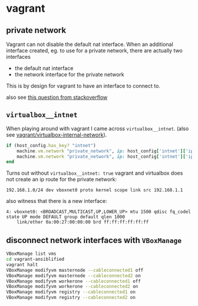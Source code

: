 # vagrant

## private network

Vagrant can not disable the default nat interface.
When an additional interface created, eg. to use for a private network,
there are actually two interfaces

* the default nat interface
* the network interface for the private network

This is by design for vagrant to have an interface to connect to.

also see [this question from stackoverflow](https://stackoverflow.com/questions/35208188/how-can-i-define-network-settings-with-vagrant/35211086#35211086)

## `virtualbox__intnet`

When playing around with vagrant I came across `virtualbox__intnet`.
(also see [vagrant/virtualbox-internal-network](https://www.vagrantup.com/docs/providers/virtualbox/networking#virtualbox-internal-network)).

```ruby
if (host_config.has_key? "intnet")
    machine.vm.network "private_network", ip: host_config['intnet']['ip'], virtualbox__intnet: true
    machine.vm.network "private_network", ip: host_config['intnet']['ip']
end
```

Turns out without `virtualbox__intnet: true` vagrant and virtualbox does not create an ip route for the private network:

    192.168.1.0/24 dev vboxnet0 proto kernel scope link src 192.168.1.1 

also witness that there is a new interface:

    4: vboxnet0: <BROADCAST,MULTICAST,UP,LOWER_UP> mtu 1500 qdisc fq_codel state UP mode DEFAULT group default qlen 1000
        link/ether 0a:00:27:00:00:00 brd ff:ff:ff:ff:ff:ff

## disconnect network interfaces with `VBoxManage`

```bash
VBoxManage list vms
cd vagrant-ansiblified
vagrant halt
VBoxManage modifyvm masternode --cableconnected1 off
VBoxManage modifyvm masternode --cableconnected2 on
VBoxManage modifyvm workerone --cableconnected1 off
VBoxManage modifyvm workerone --cableconnected2 on
VBoxManage modifyvm registry --cableconnected1 on
VBoxManage modifyvm registry --cableconnected2 on
```
